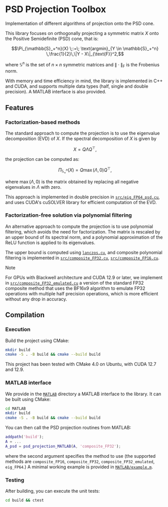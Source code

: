 # PSD Projection Toolbox
Implementation of different algorithms of projection onto the PSD cone.

This library focuses on orthogonally projecting a symmetric matrix $X$ onto the Positive Semidefinite (PSD) cone, that is:
```math
\Pi_{\mathbb{S}_+^n}(X) \;:=\; \text{argmin}_{Y \in \mathbb{S}_+^n} \,\frac{1}{2}\,\|Y - X\|_{\text{F}}^2,
```
where $\mathbb{S}^n$ is the set of $n \times n$ symmetric matrices and $\|\cdot\|_{\text{F}}$ is the Frobenius norm.

With memory and time efficiency in mind, the library is implemented in C++ and CUDA, and supports multiple data types (half, single and double precision). A MATLAB interface is also provided.

## Features
### Factorization-based methods
The standard approach to compute the projection is to use the eigenvalue decomposition (EVD) of $X$. If the spectral decomposition of $X$ is given by
```math
X = Q \Lambda Q^\top,
```
the projection can be computed as:
```math
\Pi_{\mathbb{S}_+^n}(X) = Q \max(\Lambda, 0) Q^\top,
```
where $\max(\Lambda, 0)$ is the matrix obtained by replacing all negative eigenvalues in $\Lambda$ with zero.

This approach is implemented in double precision in [`src/eig_FP64_psd.cu`](src/eig_FP64_psd.cu), and uses CUDA's cuSOLVER library for efficient computation of the EVD.

### Factorization-free solution via polynomial filtering
An alternative approach to compute the projection is to use polynomial filtering, which avoids the need for factorization. The matrix is rescaled by an upper bound of its spectral norm, and a polynomial approximation of the ReLU function is applied to its eigenvalues.

The upper bound is computed using [`lanczos.cu`](src/lanczos.cu), and composite polynomial filtering is implemented in [`src/composite_FP32.cu`](src/composite_FP32.cu), [`src/composite_FP16.cu`](src/composite_FP16.cu).

> [!NOTE]
> For GPUs with Blackwell architecture and CUDA 12.9 or later, we implement in [`src/composite_FP32_emulated.cu`](src/composite_FP32_emulated.cu) a version of the standard FP32 composite method that uses the BF16x9 algorithm to emulate FP32 operations with multiple half precision operations, which is more efficient without any drop in accuracy.

## Compilation
### Execution
Build the project using CMake:
```bash
mkdir build
cmake -S . -B build && cmake --build build
```
This project has been tested with CMake 4.0 on Ubuntu, with CUDA 12.7 and 12.9.

### MATLAB interface
We provide in the [`MATLAB`](MATLAB) directory a MATLAB interface to the library. It can be built using CMake:
```bash
cd MATLAB
mkdir build
cmake -S . -B build && cmake --build build
```
You can then call the PSD projection routines from MATLAB:
```matlab
addpath('build');
A = ...
A_psd = psd_projection_MATLAB(A, 'composite_FP32');
```
where the second argument specifies the method to use (the supported methods are `composite_FP16`, `composite_FP32`, `composite_FP32_emulated`, `eig_FP64`.)
A minimal working example is provided in [`MATLAB/example.m`](MATLAB/example.m).

### Testing
After building, you can execute the unit tests:
```bash
cd build && ctest
```
